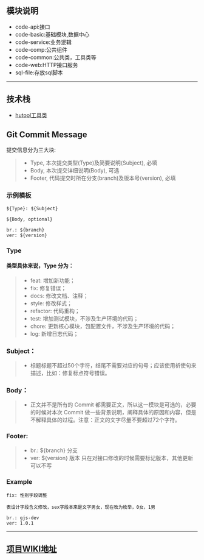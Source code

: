 ## 模块说明
* code-api:接口
* code-basic:基础模块,数据中心
* code-service:业务逻辑
* code-comp:公共组件
* code-common:公共类，工具类等
* code-web:HTTP接口服务
* sql-file:存放sql脚本

---

## 技术栈
* [hutool工具类](https://hutool.cn/docs/#/)

## Git Commit Message
提交信息分为三大块:
>* Type, 本次提交类型(Type)及简要说明(Subject), 必填
>* Body, 本次提交详细说明(Body), 可选
>* Footer, 代码提交时所在分支(branch)及版本号(version), 必填

### 示例模板
```
${Type}: ${Subject}

${Body, optional}

br.: ${branch}
ver: ${version}
```
### Type
#### 类型具体来说，Type 分为：
>* feat: 增加新功能；
>* fix: 修复错误；
>* docs: 修改文档、注释；
>* style: 修改样式；
>* refactor: 代码重构；
>* test: 增加测试模块，不涉及生产环境的代码；
>* chore: 更新核心模块，包配置文件，不涉及生产环境的代码；
>* log: 新增日志代码；

### Subject：
> * 标题标题不超过50个字符，结尾不需要对应的句号；应该使用祈使句来描述，比如：修复标点符号错误。

### Body：
>* 正文并不是所有的 Commit 都需要正文，所以这一模块是可选的，必要的时候对本次 Commit 做一些背景说明，阐释具体的原因和内容，但是不解释具体的过程。注意：正文的文字尽量不要超过72个字符。

### Footer:
>* br.: ${branch} 分支
>* ver: ${version} 版本 只在对接口修改的时候需要标记版本，其他更新可以不写

### Example
```
fix: 性别字段调整

表设计字段含义修改，sex字段本来是文字男女，现在改为枚举，0女，1男

br.: gjs-dev
ver: 1.0.1
```
---


## [项目WIKI地址](https://github.com/slpgoblin/base-pro.git)